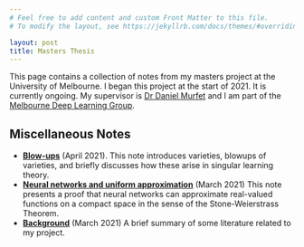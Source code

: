 ```yaml
---
# Feel free to add content and custom Front Matter to this file.
# To modify the layout, see https://jekyllrb.com/docs/themes/#overriding-theme-defaults

layout: post
title: Masters Thesis
---
```


This page contains a collection of notes from my masters project at the University of Melbourne. I began this project at the start of 2021. It is currently ongoing.
My supervisor is [Dr Daniel Murfet](http://therisingsea.org) and I am part of the 
[Melbourne Deep Learning Group](https://mdlg.ai). 


## Miscellaneous Notes
- [**Blow-ups**](masters_content/blowups.pdf) (April 2021). This note introduces 
varieties, blowups of varieties, and briefly discusses how these arise in singular 
learning theory.
- [**Neural networks and uniform approximation**](masters_content/nn-approximation.pdf) (March 2021)
This note presents a proof that neural networks can approximate real-valued
functions on a compact space in the sense of the Stone-Weierstrass Theorem.
- [**Background**](masters_content/background.pdf) (March 2021) A brief summary of 
some literature related to my project.
